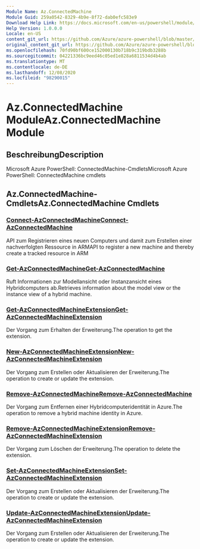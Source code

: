 ```yaml
---
Module Name: Az.ConnectedMachine
Module Guid: 259a0542-8329-4b9e-8f72-dab0efc583e9
Download Help Link: https://docs.microsoft.com/en-us/powershell/module/az.connectedmachine
Help Version: 1.0.0.0
Locale: en-US
content_git_url: https://github.com/Azure/azure-powershell/blob/master/src/ConnectedMachine/help/Az.ConnectedMachine.md
original_content_git_url: https://github.com/Azure/azure-powershell/blob/master/src/ConnectedMachine/help/Az.ConnectedMachine.md
ms.openlocfilehash: 70fd90bf600ce152000130b718b9c319bdb3288b
ms.sourcegitcommit: 04221336bc9eed46c05ed1e828a6811534d4b4ab
ms.translationtype: MT
ms.contentlocale: de-DE
ms.lasthandoff: 12/08/2020
ms.locfileid: "98290015"
---
```

# <span data-ttu-id="315cf-101">Az.ConnectedMachine Module</span><span class="sxs-lookup"><span data-stu-id="315cf-101">Az.ConnectedMachine Module</span></span>
## <span data-ttu-id="315cf-102">Beschreibung</span><span class="sxs-lookup"><span data-stu-id="315cf-102">Description</span></span>
<span data-ttu-id="315cf-103">Microsoft Azure PowerShell: ConnectedMachine-Cmdlets</span><span class="sxs-lookup"><span data-stu-id="315cf-103">Microsoft Azure PowerShell: ConnectedMachine cmdlets</span></span>

## <span data-ttu-id="315cf-104">Az.ConnectedMachine-Cmdlets</span><span class="sxs-lookup"><span data-stu-id="315cf-104">Az.ConnectedMachine Cmdlets</span></span>
### [<span data-ttu-id="315cf-105">Connect-AzConnectedMachine</span><span class="sxs-lookup"><span data-stu-id="315cf-105">Connect-AzConnectedMachine</span></span>](Connect-AzConnectedMachine.md)
<span data-ttu-id="315cf-106">API zum Registrieren eines neuen Computers und damit zum Erstellen einer nachverfolgten Ressource in ARM</span><span class="sxs-lookup"><span data-stu-id="315cf-106">API to register a new machine and thereby create a tracked resource in ARM</span></span>

### [<span data-ttu-id="315cf-107">Get-AzConnectedMachine</span><span class="sxs-lookup"><span data-stu-id="315cf-107">Get-AzConnectedMachine</span></span>](Get-AzConnectedMachine.md)
<span data-ttu-id="315cf-108">Ruft Informationen zur Modellansicht oder Instanzansicht eines Hybridcomputers ab.</span><span class="sxs-lookup"><span data-stu-id="315cf-108">Retrieves information about the model view or the instance view of a hybrid machine.</span></span>

### [<span data-ttu-id="315cf-109">Get-AzConnectedMachineExtension</span><span class="sxs-lookup"><span data-stu-id="315cf-109">Get-AzConnectedMachineExtension</span></span>](Get-AzConnectedMachineExtension.md)
<span data-ttu-id="315cf-110">Der Vorgang zum Erhalten der Erweiterung.</span><span class="sxs-lookup"><span data-stu-id="315cf-110">The operation to get the extension.</span></span>

### [<span data-ttu-id="315cf-111">New-AzConnectedMachineExtension</span><span class="sxs-lookup"><span data-stu-id="315cf-111">New-AzConnectedMachineExtension</span></span>](New-AzConnectedMachineExtension.md)
<span data-ttu-id="315cf-112">Der Vorgang zum Erstellen oder Aktualisieren der Erweiterung.</span><span class="sxs-lookup"><span data-stu-id="315cf-112">The operation to create or update the extension.</span></span>

### [<span data-ttu-id="315cf-113">Remove-AzConnectedMachine</span><span class="sxs-lookup"><span data-stu-id="315cf-113">Remove-AzConnectedMachine</span></span>](Remove-AzConnectedMachine.md)
<span data-ttu-id="315cf-114">Der Vorgang zum Entfernen einer Hybridcomputeridentität in Azure.</span><span class="sxs-lookup"><span data-stu-id="315cf-114">The operation to remove a hybrid machine identity in Azure.</span></span>

### [<span data-ttu-id="315cf-115">Remove-AzConnectedMachineExtension</span><span class="sxs-lookup"><span data-stu-id="315cf-115">Remove-AzConnectedMachineExtension</span></span>](Remove-AzConnectedMachineExtension.md)
<span data-ttu-id="315cf-116">Der Vorgang zum Löschen der Erweiterung.</span><span class="sxs-lookup"><span data-stu-id="315cf-116">The operation to delete the extension.</span></span>

### [<span data-ttu-id="315cf-117">Set-AzConnectedMachineExtension</span><span class="sxs-lookup"><span data-stu-id="315cf-117">Set-AzConnectedMachineExtension</span></span>](Set-AzConnectedMachineExtension.md)
<span data-ttu-id="315cf-118">Der Vorgang zum Erstellen oder Aktualisieren der Erweiterung.</span><span class="sxs-lookup"><span data-stu-id="315cf-118">The operation to create or update the extension.</span></span>

### [<span data-ttu-id="315cf-119">Update-AzConnectedMachineExtension</span><span class="sxs-lookup"><span data-stu-id="315cf-119">Update-AzConnectedMachineExtension</span></span>](Update-AzConnectedMachineExtension.md)
<span data-ttu-id="315cf-120">Der Vorgang zum Erstellen oder Aktualisieren der Erweiterung.</span><span class="sxs-lookup"><span data-stu-id="315cf-120">The operation to create or update the extension.</span></span>

